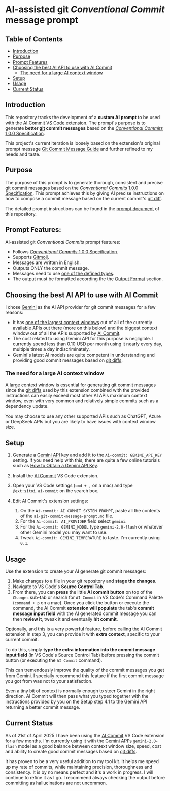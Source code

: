 # AI-assisted git _Conventional Commit_ message prompt

## Table of Contents

- [Introduction](#introduction)
- [Purpose](#purpose)
- [Prompt Features](#prompt-features)
- [Choosing the best AI API to use with AI Commit](#choosing-the-best-ai-api-to-use-with-ai-commit)
  - [The need for a large AI context window](#the-need-for-a-large-ai-context-window)
- [Setup](#setup)
- [Usage](#usage)
- [Current Status](#current-status)

## Introduction

This repository tracks the development of a **custom AI prompt** to be used with the [AI Commit VS Code extension](https://marketplace.visualstudio.com/items?itemName=Sitoi.ai-commit). The prompt's purpose is to generate **better [git](https://git-scm.com) commit messages** based on the [_Conventional Commits_ 1.0.0 Specification](https://www.conventionalcommits.org/en/v1.0.0/).

This project's current iteration is loosely based on the extension's original prompt message [Git Commit Message Guide](https://github.com/Sitoi/ai-commit/blob/main/prompt/with_gitmoji.md) and further refined to my needs and taste.

## Purpose

The purpose of this prompt is to generate thorough, consistent and precise [git](https://git-scm.com) commit messages based on the [_Conventional Commits_ 1.0.0 Specification](https://www.conventionalcommits.org/en/v1.0.0/). This prompt achieves this by giving AI precise instructions on how to compose a commit message based on the current commit's [git diff](https://git-scm.com/docs/git-diff).

The detailed prompt instructions can be found in the [prompt document](./prompts/conventional-commit-with-gitmoji-ai-prompt.md) of this repository.

## Prompt Features:

AI-assisted git _Conventional Commits_ prompt features:

- Follows [_Conventional Commits_ 1.0.0 Specification](https://www.conventionalcommits.org/en/v1.0.0/).
- Supports [Gitmoji](https://github.com/carloscuesta/gitmoji).
- Messages are written in English.
- Outputs ONLY the commit message.
- Messages need to use [one of the defined types](./prompts/conventional-commit-with-gitmoji-ai-prompt.md#more-information-about-types).
- The output must be formatted according the the [Output Format](./prompts/conventional-commit-with-gitmoji-ai-prompt.md#output-format) section.

## Choosing the best AI API to use with AI Commit

I chose [Gemini](https://ai.google.dev) as the AI API provider for git commit messages for a few reasons:

- It has [one of the largest context windows](https://artificialanalysis.ai/leaderboards/models) out of all of the currently available APIs out there (more on this below) and the biggest context window out of all the APIs supported by [AI Commit](https://marketplace.visualstudio.com/items?itemName=Sitoi.ai-commit).
- The cost related to using Gemini API for this purpose is negligible. I currently spend less than 0.10 USD per month using it nearly every day, multiple times a day indiscriminately.
- Gemini's latest AI models are quite competent in understanding and providing good commit messages based on [git diffs](https://git-scm.com/docs/git-diff).

### The need for a large AI context window

A large context window is essential for generating git commit messages since the [git diffs](https://git-scm.com/docs/git-diff) used by this extension combined with the provided instructions can easily exceed most other AI APIs maximum context window, even with very common and relatively simple commits such as a dependency update.

You may choose to use any other supported APIs such as ChatGPT, Azure or DeepSeek APIs but you are likely to have issues with context window size.

## Setup

1. Generate a [Gemini API](https://ai.google.dev) key and add it to the `Ai-commit: GEMINI_API_KEY` setting. If you need help with this, there are quite a few online tutorials such as [How to Obtain a Gemini API Key](https://dev.to/explinks/how-to-obtain-a-gemini-api-key-step-by-step-guide-4m97).

2. Install the [AI Commit](https://marketplace.visualstudio.com/items?itemName=Sitoi.ai-commit) VS Code extension.
3. Open your VS Code settings (`cmd + ,` on a mac) and type `@ext:sitoi.ai-commit` on the search box.
4. Edit AI Commit's extension settings:
   1. On the `Ai-commit: AI_COMMIT_SYSTEM_PROMPT`, paste all the contents of the `ai-git-commit-message-prompt.md` file.
   2. For the `Ai-commit: AI_PROVIDER` field select `gemini`.
   3. For the `Ai-commit: GEMINI_MODEL` type `gemini-2.0-flash` or whatever other Gemini model you may want to use.
   4. Tweak `Ai-commit: GEMINI_TEMPERATURE` to taste. I'm currently using `0.1`.

## Usage

Use the extension to create your AI generate git commit messages:

1. Make changes to a file in your git repository and **stage the changes**.
2. Navigate to VS Code's **Source Control Tab**.
3. From there, you can **press** the little **AI commit button** on top of the `Changes` sub-tab or search for `AI Commit` in VS Code's Command Palette (`command + p` on a mac). Once you click the button or execute the command, the AI Commit **extension will populate** the tab's **commit message input field** with the AI generated commit message you can then **review it**, tweak it and eventually **hit commit**.

Optionally, and this is a very powerful feature, before calling the AI Commit extension in step 3, you can provide it with **extra context**, specific to your current commit.

To do this, simply **type the extra information into the commit message input field** (in VS Code's Source Control Tab) before pressing the commit button (or executing the `AI Commit` command).

This can tremendously improve the quality of the commit messages you get from Gemini. I specially recommend this feature if the first commit message you got from was not to your satisfaction.

Even a tiny bit of context is normally enough to steer Gemini in the right direction. AI Commit will then pass what you typed together with the instructions provided by you on the Setup step 4.1 to the Gemini API returning a better commit message.

## Current Status

As of 21st of April 2025 I have been using the [AI Commit](https://marketplace.visualstudio.com/items?itemName=Sitoi.ai-commit) VS Code extension for a few months. I'm currently using it with the [Gemini API's](https://ai.google.dev) `gemini-2.0-flash` model as a good balance between context window size, speed, cost and ability to create good commit messages based on [git diffs](https://git-scm.com/docs/git-diff).

It has proven to be a very useful addition to my tool kit. It helps me speed up my rate of commits, while maintaining precision, thoroughness and consistency. It is by no means perfect and it's a work in progress. I will continue to refine it as I go. I recommend always checking the output before committing as hallucinations are not uncommon.
